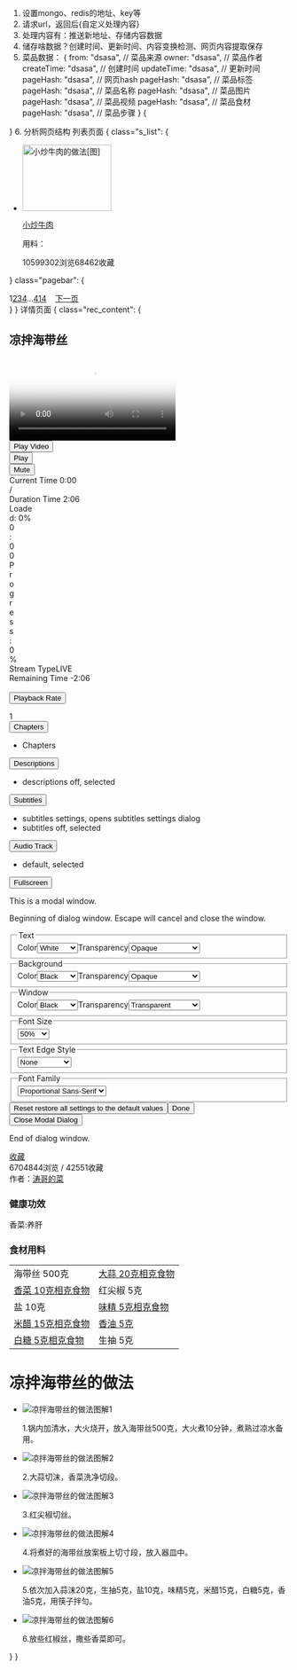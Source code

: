 1. 设置mongo、redis的地址、key等
2. 请求url，返回后{自定义处理内容}
3. 处理内容有：推送新地址、存储内容数据
4. 储存啥数据？创建时间、更新时间、内容变换检测、网页内容提取保存
5. 菜品数据：
{
    from: "dsasa", // 菜品来源
    owner: "dsasa", // 菜品作者
    createTime: "dsasa", // 创建时间
    updateTime: "dsasa", // 更新时间
    pageHash: "dsasa", // 网页hash
    pageHash: "dsasa", // 菜品标签
    pageHash: "dsasa", // 菜品名称
    pageHash: "dsasa", // 菜品图片
    pageHash: "dsasa", // 菜品视频
    pageHash: "dsasa", // 菜品食材
    pageHash: "dsasa", // 菜品步骤
}
{

}
6. 分析网页结构
列表页面
{
    class="s_list": {
        <ul>
        <li><a class="pic videoIcon_160" title="小炒牛肉" href="https://www.xiangha.com/caipu/78602371.html" target="_blank"><img alt="小炒牛肉的做法[图]" src="https://s3.cdn.xiangha.com/videoImg/201510/1313/561c9a314c8bb.jpg/MjUweDI1MA.webp" height="120" width="160"></a><div class="ins"><p class="name kw"><a title="小炒牛肉" href="https://www.xiangha.com/caipu/78602371.html" target="_blank">小炒牛肉</a><span class="good"></span></p><p class="info">用料：</p><p class="info"><span>10599302浏览</span>68462收藏</p></div><div class="score"></div></li>
        </ul>
    }
    class="pagebar": {
<div class="pagebar"><span class="cur">1</span><a href="https://www.xiangha.com/caipu/z-jiachangcai/hot-2/">2</a><a href="https://www.xiangha.com/caipu/z-jiachangcai/hot-3/">3</a><a href="https://www.xiangha.com/caipu/z-jiachangcai/hot-4/">4</a><span class="dottedpage2">...</span><a href="https://www.xiangha.com/caipu/z-jiachangcai/hot-414/">414</a> &nbsp;&nbsp; <a href="https://www.xiangha.com/caipu/z-jiachangcai/hot-2/" class="nextpage">下一页</a><div class="bottom_act"></div></div>
    }
}
详情页面
{
    class="rec_content": {
<div class="rec_content"><h2 class="dish-title">凉拌海带丝</h2><div class="rec_pic"><div class="pic"><div tabindex="-1" preload="preload" class="video-js vjs-default-skin vjs-big-play-centered vjs-paused xhPlayer-dimensions vjs-controls-enabled vjs-workinghover vjs-v6 vjs-user-inactive" poster="https://s3.cdn.xiangha.com/videoImg/201508/2722/55df165f2fa58.JPG/NjAwX2MyXzQwMA.webp" id="xhPlayer" lang="zh-cn" role="region" aria-label="Video Player"><video id="xhPlayer_html5_api" poster="https://s3.cdn.xiangha.com/videoImg/201508/2722/55df165f2fa58.JPG/NjAwX2MyXzQwMA.webp" class="vjs-tech" preload="preload" tabindex="-1" src="blob:https://www.xiangha.com/a81f08ee-9a33-4a5e-950d-fc950982381d"><source src="https://v4.cdn.xiangha.com/video/caipu/201705/1115/y_rt2/59141689464b4/eGg0ODBw.m3u8?v=1.1&amp;sign=03d19752664d74257196f086b9b79203&amp;t=5d269f42" type="application/x-mpegURL"></video><div class="vjs-poster" tabindex="-1" aria-disabled="false" style="background-image: url(&quot;https://s3.cdn.xiangha.com/videoImg/201508/2722/55df165f2fa58.JPG/NjAwX2MyXzQwMA.webp&quot;);"></div><div class="vjs-text-track-display" aria-live="off" aria-atomic="true"></div><div class="vjs-loading-spinner" dir="ltr"></div><button class="vjs-big-play-button" type="button" aria-live="polite" title="Play Video" aria-disabled="false"><span aria-hidden="true" class="vjs-icon-placeholder"></span><span class="vjs-control-text">Play Video</span></button><div class="vjs-control-bar" dir="ltr" role="group"><button class="vjs-play-control vjs-control vjs-button" type="button" aria-live="polite" title="Play" aria-disabled="false"><span aria-hidden="true" class="vjs-icon-placeholder"></span><span class="vjs-control-text">Play</span></button><div class="vjs-volume-panel vjs-control vjs-volume-panel-horizontal"><button class="vjs-mute-control vjs-control vjs-button vjs-vol-3" type="button" aria-live="polite" title="Mute" aria-disabled="false"><span aria-hidden="true" class="vjs-icon-placeholder"></span><span class="vjs-control-text">Mute</span></button><div class="vjs-volume-control vjs-control vjs-volume-horizontal"><div tabindex="0" class="vjs-volume-bar vjs-slider-bar vjs-slider vjs-slider-horizontal" role="slider" aria-valuenow="100" aria-valuemin="0" aria-valuemax="100" aria-label="Volume Level" aria-live="polite" aria-valuetext="100%"><div class="vjs-volume-level"><span class="vjs-control-text"></span></div></div></div></div><div class="vjs-current-time vjs-time-control vjs-control"><div class="vjs-current-time-display" aria-live="off"><span class="vjs-control-text">Current Time</span> 0:00</div></div><div class="vjs-time-control vjs-time-divider"><div><span>/</span></div></div><div class="vjs-duration vjs-time-control vjs-control"><div class="vjs-duration-display" aria-live="off"><span class="vjs-control-text">Duration Time</span> 2:06</div></div><div class="vjs-progress-control vjs-control"><div tabindex="0" class="vjs-progress-holder vjs-slider vjs-slider-horizontal" role="slider" aria-valuenow="0.00" aria-valuemin="0" aria-valuemax="100" aria-label="Progress Bar" aria-valuetext="0:00 of 0:00"><div class="vjs-load-progress" style="width: 8.61414%;"><span class="vjs-control-text"><span>Loaded</span>: 0%</span><div style="left: 0.609735%; width: 99.3903%;"></div></div><div class="vjs-mouse-display"><div class="vjs-time-tooltip"></div></div><div class="vjs-play-progress vjs-slider-bar" style="width: 0%;"><div class="vjs-time-tooltip">0:00</div><span class="vjs-control-text"><span>Progress</span>: 0%</span></div></div></div><div class="vjs-live-control vjs-control vjs-hidden"><div class="vjs-live-display" aria-live="off"><span class="vjs-control-text">Stream Type</span>LIVE</div></div><div class="vjs-remaining-time vjs-time-control vjs-control"><div class="vjs-remaining-time-display" aria-live="off"><span class="vjs-control-text">Remaining Time</span> -2:06</div></div><div class="vjs-custom-control-spacer vjs-spacer ">&nbsp;</div><div class="vjs-playback-rate vjs-menu-button vjs-menu-button-popup vjs-control vjs-button vjs-hidden"><button class="vjs-playback-rate vjs-menu-button vjs-menu-button-popup vjs-button" type="button" aria-live="polite" aria-disabled="false" title="Playback Rate" aria-haspopup="true" aria-expanded="false"><span aria-hidden="true" class="vjs-icon-placeholder"></span><span class="vjs-control-text">Playback Rate</span></button><div class="vjs-menu"><ul class="vjs-menu-content" role="menu"></ul></div><div class="vjs-playback-rate-value">1</div></div><div class="vjs-chapters-button vjs-menu-button vjs-menu-button-popup vjs-control vjs-button vjs-hidden"><button class="vjs-chapters-button vjs-menu-button vjs-menu-button-popup vjs-button" type="button" aria-live="polite" aria-disabled="false" title="Chapters" aria-haspopup="true" aria-expanded="false"><span aria-hidden="true" class="vjs-icon-placeholder"></span><span class="vjs-control-text">Chapters</span></button><div class="vjs-menu"><ul class="vjs-menu-content" role="menu"><li class="vjs-menu-title" tabindex="-1">Chapters</li></ul></div></div><div class="vjs-descriptions-button vjs-menu-button vjs-menu-button-popup vjs-control vjs-button vjs-hidden"><button class="vjs-descriptions-button vjs-menu-button vjs-menu-button-popup vjs-button" type="button" aria-live="polite" aria-disabled="false" title="Descriptions" aria-haspopup="true" aria-expanded="false"><span aria-hidden="true" class="vjs-icon-placeholder"></span><span class="vjs-control-text">Descriptions</span></button><div class="vjs-menu"><ul class="vjs-menu-content" role="menu"><li class="vjs-menu-item vjs-selected" tabindex="-1" role="menuitemcheckbox" aria-live="polite" aria-disabled="false" aria-checked="true"><span class="vjs-menu-item-text">descriptions off</span><span class="vjs-control-text">, selected</span></li></ul></div></div><div class="vjs-subs-caps-button vjs-menu-button vjs-menu-button-popup vjs-control vjs-button vjs-hidden"><button class="vjs-subs-caps-button vjs-menu-button vjs-menu-button-popup vjs-button" type="button" aria-live="polite" aria-disabled="false" title="Subtitles" aria-haspopup="true" aria-expanded="false"><span aria-hidden="true" class="vjs-icon-placeholder"></span><span class="vjs-control-text">Subtitles</span></button><div class="vjs-menu"><ul class="vjs-menu-content" role="menu"><li class="vjs-menu-item vjs-texttrack-settings" tabindex="-1" role="menuitem" aria-live="polite" aria-disabled="false"><span class="vjs-menu-item-text">subtitles settings</span><span class="vjs-control-text">, opens subtitles settings dialog</span></li><li class="vjs-menu-item vjs-selected" tabindex="-1" role="menuitemcheckbox" aria-live="polite" aria-disabled="false" aria-checked="true"><span class="vjs-menu-item-text">subtitles off</span><span class="vjs-control-text">, selected</span></li></ul></div></div><div class="vjs-audio-button vjs-menu-button vjs-menu-button-popup vjs-control vjs-button vjs-hidden"><button class="vjs-audio-button vjs-menu-button vjs-menu-button-popup vjs-button" type="button" aria-live="polite" aria-disabled="false" title="Audio Track" aria-haspopup="true" aria-expanded="false"><span aria-hidden="true" class="vjs-icon-placeholder"></span><span class="vjs-control-text">Audio Track</span></button><div class="vjs-menu"><ul class="vjs-menu-content" role="menu"><li class="vjs-menu-item vjs-selected" tabindex="-1" role="menuitemcheckbox" aria-live="polite" aria-disabled="false" aria-checked="true"><span class="vjs-menu-item-text">default</span><span class="vjs-control-text">, selected</span></li></ul></div></div><button class="vjs-fullscreen-control vjs-control vjs-button" type="button" aria-live="polite" title="Fullscreen" aria-disabled="false"><span aria-hidden="true" class="vjs-icon-placeholder"></span><span class="vjs-control-text">Fullscreen</span></button></div><div class="vjs-error-display vjs-modal-dialog vjs-hidden " tabindex="-1" aria-describedby="xhPlayer_component_360_description" aria-hidden="true" aria-label="Modal Window" role="dialog"><p class="vjs-modal-dialog-description vjs-control-text" id="xhPlayer_component_360_description">This is a modal window.</p><div class="vjs-modal-dialog-content" role="document"></div></div><div class="vjs-modal-dialog vjs-hidden  vjs-text-track-settings" tabindex="-1" aria-describedby="xhPlayer_component_366_description" aria-hidden="true" aria-label="Caption Settings Dialog" role="dialog"><p class="vjs-modal-dialog-description vjs-control-text" id="xhPlayer_component_366_description">Beginning of dialog window. Escape will cancel and close the window.</p><div class="vjs-modal-dialog-content" role="document"><div class="vjs-track-settings-colors"><fieldset class="vjs-fg-color vjs-track-setting"><legend id="captions-text-legend-xhPlayer_component_366">Text</legend><label id="captions-foreground-color-xhPlayer_component_366" class="vjs-label">Color</label><select aria-labelledby="captions-text-legend-xhPlayer_component_366 captions-foreground-color-xhPlayer_component_366"><option id="captions-foreground-color-xhPlayer_component_366-White" value="#FFF" aria-labelledby="captions-text-legend-xhPlayer_component_366 captions-foreground-color-xhPlayer_component_366 captions-foreground-color-xhPlayer_component_366-White">White</option><option id="captions-foreground-color-xhPlayer_component_366-Black" value="#000" aria-labelledby="captions-text-legend-xhPlayer_component_366 captions-foreground-color-xhPlayer_component_366 captions-foreground-color-xhPlayer_component_366-Black">Black</option><option id="captions-foreground-color-xhPlayer_component_366-Red" value="#F00" aria-labelledby="captions-text-legend-xhPlayer_component_366 captions-foreground-color-xhPlayer_component_366 captions-foreground-color-xhPlayer_component_366-Red">Red</option><option id="captions-foreground-color-xhPlayer_component_366-Green" value="#0F0" aria-labelledby="captions-text-legend-xhPlayer_component_366 captions-foreground-color-xhPlayer_component_366 captions-foreground-color-xhPlayer_component_366-Green">Green</option><option id="captions-foreground-color-xhPlayer_component_366-Blue" value="#00F" aria-labelledby="captions-text-legend-xhPlayer_component_366 captions-foreground-color-xhPlayer_component_366 captions-foreground-color-xhPlayer_component_366-Blue">Blue</option><option id="captions-foreground-color-xhPlayer_component_366-Yellow" value="#FF0" aria-labelledby="captions-text-legend-xhPlayer_component_366 captions-foreground-color-xhPlayer_component_366 captions-foreground-color-xhPlayer_component_366-Yellow">Yellow</option><option id="captions-foreground-color-xhPlayer_component_366-Magenta" value="#F0F" aria-labelledby="captions-text-legend-xhPlayer_component_366 captions-foreground-color-xhPlayer_component_366 captions-foreground-color-xhPlayer_component_366-Magenta">Magenta</option><option id="captions-foreground-color-xhPlayer_component_366-Cyan" value="#0FF" aria-labelledby="captions-text-legend-xhPlayer_component_366 captions-foreground-color-xhPlayer_component_366 captions-foreground-color-xhPlayer_component_366-Cyan">Cyan</option></select><span class="vjs-text-opacity vjs-opacity"><label id="captions-foreground-opacity-xhPlayer_component_366" class="vjs-label">Transparency</label><select aria-labelledby="captions-text-legend-xhPlayer_component_366 captions-foreground-opacity-xhPlayer_component_366"><option id="captions-foreground-opacity-xhPlayer_component_366-Opaque" value="1" aria-labelledby="captions-text-legend-xhPlayer_component_366 captions-foreground-opacity-xhPlayer_component_366 captions-foreground-opacity-xhPlayer_component_366-Opaque">Opaque</option><option id="captions-foreground-opacity-xhPlayer_component_366-Semi-Transparent" value="0.5" aria-labelledby="captions-text-legend-xhPlayer_component_366 captions-foreground-opacity-xhPlayer_component_366 captions-foreground-opacity-xhPlayer_component_366-Semi-Transparent">Semi-Transparent</option></select></span></fieldset><fieldset class="vjs-bg-color vjs-track-setting"><legend id="captions-background-xhPlayer_component_366">Background</legend><label id="captions-background-color-xhPlayer_component_366" class="vjs-label">Color</label><select aria-labelledby="captions-background-xhPlayer_component_366 captions-background-color-xhPlayer_component_366"><option id="captions-background-color-xhPlayer_component_366-Black" value="#000" aria-labelledby="captions-background-xhPlayer_component_366 captions-background-color-xhPlayer_component_366 captions-background-color-xhPlayer_component_366-Black">Black</option><option id="captions-background-color-xhPlayer_component_366-White" value="#FFF" aria-labelledby="captions-background-xhPlayer_component_366 captions-background-color-xhPlayer_component_366 captions-background-color-xhPlayer_component_366-White">White</option><option id="captions-background-color-xhPlayer_component_366-Red" value="#F00" aria-labelledby="captions-background-xhPlayer_component_366 captions-background-color-xhPlayer_component_366 captions-background-color-xhPlayer_component_366-Red">Red</option><option id="captions-background-color-xhPlayer_component_366-Green" value="#0F0" aria-labelledby="captions-background-xhPlayer_component_366 captions-background-color-xhPlayer_component_366 captions-background-color-xhPlayer_component_366-Green">Green</option><option id="captions-background-color-xhPlayer_component_366-Blue" value="#00F" aria-labelledby="captions-background-xhPlayer_component_366 captions-background-color-xhPlayer_component_366 captions-background-color-xhPlayer_component_366-Blue">Blue</option><option id="captions-background-color-xhPlayer_component_366-Yellow" value="#FF0" aria-labelledby="captions-background-xhPlayer_component_366 captions-background-color-xhPlayer_component_366 captions-background-color-xhPlayer_component_366-Yellow">Yellow</option><option id="captions-background-color-xhPlayer_component_366-Magenta" value="#F0F" aria-labelledby="captions-background-xhPlayer_component_366 captions-background-color-xhPlayer_component_366 captions-background-color-xhPlayer_component_366-Magenta">Magenta</option><option id="captions-background-color-xhPlayer_component_366-Cyan" value="#0FF" aria-labelledby="captions-background-xhPlayer_component_366 captions-background-color-xhPlayer_component_366 captions-background-color-xhPlayer_component_366-Cyan">Cyan</option></select><span class="vjs-bg-opacity vjs-opacity"><label id="captions-background-opacity-xhPlayer_component_366" class="vjs-label">Transparency</label><select aria-labelledby="captions-background-xhPlayer_component_366 captions-background-opacity-xhPlayer_component_366"><option id="captions-background-opacity-xhPlayer_component_366-Opaque" value="1" aria-labelledby="captions-background-xhPlayer_component_366 captions-background-opacity-xhPlayer_component_366 captions-background-opacity-xhPlayer_component_366-Opaque">Opaque</option><option id="captions-background-opacity-xhPlayer_component_366-Semi-Transparent" value="0.5" aria-labelledby="captions-background-xhPlayer_component_366 captions-background-opacity-xhPlayer_component_366 captions-background-opacity-xhPlayer_component_366-Semi-Transparent">Semi-Transparent</option><option id="captions-background-opacity-xhPlayer_component_366-Transparent" value="0" aria-labelledby="captions-background-xhPlayer_component_366 captions-background-opacity-xhPlayer_component_366 captions-background-opacity-xhPlayer_component_366-Transparent">Transparent</option></select></span></fieldset><fieldset class="vjs-window-color vjs-track-setting"><legend id="captions-window-xhPlayer_component_366">Window</legend><label id="captions-window-color-xhPlayer_component_366" class="vjs-label">Color</label><select aria-labelledby="captions-window-xhPlayer_component_366 captions-window-color-xhPlayer_component_366"><option id="captions-window-color-xhPlayer_component_366-Black" value="#000" aria-labelledby="captions-window-xhPlayer_component_366 captions-window-color-xhPlayer_component_366 captions-window-color-xhPlayer_component_366-Black">Black</option><option id="captions-window-color-xhPlayer_component_366-White" value="#FFF" aria-labelledby="captions-window-xhPlayer_component_366 captions-window-color-xhPlayer_component_366 captions-window-color-xhPlayer_component_366-White">White</option><option id="captions-window-color-xhPlayer_component_366-Red" value="#F00" aria-labelledby="captions-window-xhPlayer_component_366 captions-window-color-xhPlayer_component_366 captions-window-color-xhPlayer_component_366-Red">Red</option><option id="captions-window-color-xhPlayer_component_366-Green" value="#0F0" aria-labelledby="captions-window-xhPlayer_component_366 captions-window-color-xhPlayer_component_366 captions-window-color-xhPlayer_component_366-Green">Green</option><option id="captions-window-color-xhPlayer_component_366-Blue" value="#00F" aria-labelledby="captions-window-xhPlayer_component_366 captions-window-color-xhPlayer_component_366 captions-window-color-xhPlayer_component_366-Blue">Blue</option><option id="captions-window-color-xhPlayer_component_366-Yellow" value="#FF0" aria-labelledby="captions-window-xhPlayer_component_366 captions-window-color-xhPlayer_component_366 captions-window-color-xhPlayer_component_366-Yellow">Yellow</option><option id="captions-window-color-xhPlayer_component_366-Magenta" value="#F0F" aria-labelledby="captions-window-xhPlayer_component_366 captions-window-color-xhPlayer_component_366 captions-window-color-xhPlayer_component_366-Magenta">Magenta</option><option id="captions-window-color-xhPlayer_component_366-Cyan" value="#0FF" aria-labelledby="captions-window-xhPlayer_component_366 captions-window-color-xhPlayer_component_366 captions-window-color-xhPlayer_component_366-Cyan">Cyan</option></select><span class="vjs-window-opacity vjs-opacity"><label id="captions-window-opacity-xhPlayer_component_366" class="vjs-label">Transparency</label><select aria-labelledby="captions-window-xhPlayer_component_366 captions-window-opacity-xhPlayer_component_366"><option id="captions-window-opacity-xhPlayer_component_366-Transparent" value="0" aria-labelledby="captions-window-xhPlayer_component_366 captions-window-opacity-xhPlayer_component_366 captions-window-opacity-xhPlayer_component_366-Transparent">Transparent</option><option id="captions-window-opacity-xhPlayer_component_366-Semi-Transparent" value="0.5" aria-labelledby="captions-window-xhPlayer_component_366 captions-window-opacity-xhPlayer_component_366 captions-window-opacity-xhPlayer_component_366-Semi-Transparent">Semi-Transparent</option><option id="captions-window-opacity-xhPlayer_component_366-Opaque" value="1" aria-labelledby="captions-window-xhPlayer_component_366 captions-window-opacity-xhPlayer_component_366 captions-window-opacity-xhPlayer_component_366-Opaque">Opaque</option></select></span></fieldset></div><div class="vjs-track-settings-font"><fieldset class="vjs-font-percent vjs-track-setting"><legend id="captions-font-size-xhPlayer_component_366" class="">Font Size</legend><select aria-labelledby=" captions-font-size-xhPlayer_component_366"><option id="captions-font-size-xhPlayer_component_366-50%" value="0.50" aria-labelledby=" captions-font-size-xhPlayer_component_366 captions-font-size-xhPlayer_component_366-50%">50%</option><option id="captions-font-size-xhPlayer_component_366-75%" value="0.75" aria-labelledby=" captions-font-size-xhPlayer_component_366 captions-font-size-xhPlayer_component_366-75%">75%</option><option id="captions-font-size-xhPlayer_component_366-100%" value="1.00" aria-labelledby=" captions-font-size-xhPlayer_component_366 captions-font-size-xhPlayer_component_366-100%">100%</option><option id="captions-font-size-xhPlayer_component_366-125%" value="1.25" aria-labelledby=" captions-font-size-xhPlayer_component_366 captions-font-size-xhPlayer_component_366-125%">125%</option><option id="captions-font-size-xhPlayer_component_366-150%" value="1.50" aria-labelledby=" captions-font-size-xhPlayer_component_366 captions-font-size-xhPlayer_component_366-150%">150%</option><option id="captions-font-size-xhPlayer_component_366-175%" value="1.75" aria-labelledby=" captions-font-size-xhPlayer_component_366 captions-font-size-xhPlayer_component_366-175%">175%</option><option id="captions-font-size-xhPlayer_component_366-200%" value="2.00" aria-labelledby=" captions-font-size-xhPlayer_component_366 captions-font-size-xhPlayer_component_366-200%">200%</option><option id="captions-font-size-xhPlayer_component_366-300%" value="3.00" aria-labelledby=" captions-font-size-xhPlayer_component_366 captions-font-size-xhPlayer_component_366-300%">300%</option><option id="captions-font-size-xhPlayer_component_366-400%" value="4.00" aria-labelledby=" captions-font-size-xhPlayer_component_366 captions-font-size-xhPlayer_component_366-400%">400%</option></select></fieldset><fieldset class="vjs-edge-style vjs-track-setting"><legend id="xhPlayer_component_366" class="">Text Edge Style</legend><select aria-labelledby=" xhPlayer_component_366"><option id="xhPlayer_component_366-None" value="none" aria-labelledby=" xhPlayer_component_366 xhPlayer_component_366-None">None</option><option id="xhPlayer_component_366-Raised" value="raised" aria-labelledby=" xhPlayer_component_366 xhPlayer_component_366-Raised">Raised</option><option id="xhPlayer_component_366-Depressed" value="depressed" aria-labelledby=" xhPlayer_component_366 xhPlayer_component_366-Depressed">Depressed</option><option id="xhPlayer_component_366-Uniform" value="uniform" aria-labelledby=" xhPlayer_component_366 xhPlayer_component_366-Uniform">Uniform</option><option id="xhPlayer_component_366-Dropshadow" value="dropshadow" aria-labelledby=" xhPlayer_component_366 xhPlayer_component_366-Dropshadow">Dropshadow</option></select></fieldset><fieldset class="vjs-font-family vjs-track-setting"><legend id="captions-font-family-xhPlayer_component_366" class="">Font Family</legend><select aria-labelledby=" captions-font-family-xhPlayer_component_366"><option id="captions-font-family-xhPlayer_component_366-Proportional Sans-Serif" value="proportionalSansSerif" aria-labelledby=" captions-font-family-xhPlayer_component_366 captions-font-family-xhPlayer_component_366-Proportional Sans-Serif">Proportional Sans-Serif</option><option id="captions-font-family-xhPlayer_component_366-Monospace Sans-Serif" value="monospaceSansSerif" aria-labelledby=" captions-font-family-xhPlayer_component_366 captions-font-family-xhPlayer_component_366-Monospace Sans-Serif">Monospace Sans-Serif</option><option id="captions-font-family-xhPlayer_component_366-Proportional Serif" value="proportionalSerif" aria-labelledby=" captions-font-family-xhPlayer_component_366 captions-font-family-xhPlayer_component_366-Proportional Serif">Proportional Serif</option><option id="captions-font-family-xhPlayer_component_366-Monospace Serif" value="monospaceSerif" aria-labelledby=" captions-font-family-xhPlayer_component_366 captions-font-family-xhPlayer_component_366-Monospace Serif">Monospace Serif</option><option id="captions-font-family-xhPlayer_component_366-Casual" value="casual" aria-labelledby=" captions-font-family-xhPlayer_component_366 captions-font-family-xhPlayer_component_366-Casual">Casual</option><option id="captions-font-family-xhPlayer_component_366-Script" value="script" aria-labelledby=" captions-font-family-xhPlayer_component_366 captions-font-family-xhPlayer_component_366-Script">Script</option><option id="captions-font-family-xhPlayer_component_366-Small Caps" value="small-caps" aria-labelledby=" captions-font-family-xhPlayer_component_366 captions-font-family-xhPlayer_component_366-Small Caps">Small Caps</option></select></fieldset></div><div class="vjs-track-settings-controls"><button class="vjs-default-button" title="restore all settings to the default values">Reset<span class="vjs-control-text"> restore all settings to the default values</span></button><button class="vjs-done-button">Done</button></div></div><button class="vjs-close-button vjs-control vjs-button" type="button" aria-live="polite" aria-disabled="false" title="Close Modal Dialog"><span aria-hidden="true" class="vjs-icon-placeholder"></span><span class="vjs-control-text">Close Modal Dialog</span></button><p class="vjs-control-text">End of dialog window.</p></div></div><span class="good"></span></div></div><div class="rec_social clearfix"><div class="rec_oper"><div class="save"><a class="j_btn_favorite btn" href="javascript:;" title="收藏" rel="nofllow" onclick="_czc.push(['_trackEvent','pc','菜谱收藏','菜谱详情']);"><em></em>收藏</a><div class="tips hide"><span></span></div></div></div><div class="info"> 6704844浏览<span>&nbsp;/&nbsp;<span id="j_show_favorite">42551</span>收藏</span></div><div class="x_share fl"><div class="bdsharebuttonbox bdshare-button-style0-16" data-bd-bind="1562810387194"><a href="#" class="bds_weixin" data-cmd="weixin" title="分享到微信"></a><a href="#" class="bds_qzone" data-cmd="qzone" title="分享到QQ空间"></a><a href="#" class="bds_tsina" data-cmd="tsina" title="分享到新浪微博"></a><a href="#" class="bds_sqq" data-cmd="sqq" title="分享到腾讯微博"></a><a href="#" class="bds_more" data-cmd="more"></a></div></div></div><div class="rec_act"></div><div class="dish_author">作者：<a href="https://www.xiangha.com/i/3149045927" title="涛哥的菜的作者" target="_blank" rel="nofollow">涛哥的菜</a></div><div class="rec_hea"><h3>健康功效</h3><p> 香菜:养肝<br></p></div><div class="rec_ing"><h3 class="step_tit">食材用料</h3><table width="100%" border="0" cellpadding="0" cellspacing="0"><tbody><tr><td width="50%"><div class="cell"> 海带丝 <present name="burden.content"><span>500克</span></present></div></td><td width="50%"><div class="cell"><a class="link" title="大蒜的功效与作用" href="https://www.xiangha.com/shicai/%E5%A4%A7%E8%92%9C" target="_blank">大蒜 <present name="burden.content"><span>20克</span></present></a><a class="tips" target="_blank" title="大蒜不能和什么一起吃" href="https://www.xiangha.com/xiangke/39960">相克食物</a></div></td></tr><tr><td width="50%"><div class="cell"><a class="link" title="香菜的功效与作用" href="https://www.xiangha.com/shicai/%E9%A6%99%E8%8F%9C" target="_blank">香菜 <present name="burden.content"><span>10克</span></present></a><a class="tips" target="_blank" title="香菜不能和什么一起吃" href="https://www.xiangha.com/xiangke/206">相克食物</a></div></td><td width="50%"><div class="cell"> 红尖椒 <present name="burden.content"><span>5克</span></present></div></td></tr><tr><td width="50%"><div class="cell"> 盐 <present name="burden.content"><span>10克</span></present></div></td><td width="50%"><div class="cell"><a class="link" title="味精的功效与作用" href="https://www.xiangha.com/shicai/%E5%91%B3%E7%B2%BE" target="_blank">味精 <present name="burden.content"><span>5克</span></present></a><a class="tips" target="_blank" title="味精不能和什么一起吃" href="https://www.xiangha.com/xiangke/38700">相克食物</a></div></td></tr><tr><td width="50%"><div class="cell"><a class="link" title="米醋的功效与作用" href="https://www.xiangha.com/shicai/%E9%86%8B" target="_blank">米醋 <present name="burden.content"><span>15克</span></present></a><a class="tips" target="_blank" title="米醋不能和什么一起吃" href="https://www.xiangha.com/xiangke/38814">相克食物</a></div></td><td width="50%"><div class="cell"><a class="link" title="香油的功效与作用" href="https://www.xiangha.com/shicai/%E8%8A%9D%E9%BA%BB%E6%B2%B9" target="_blank">香油 <present name="burden.content"><span>5克</span></present></a></div></td></tr><tr><td width="50%"><div class="cell"><a class="link" title="白糖的功效与作用" href="https://www.xiangha.com/shicai/%E7%99%BD%E7%B3%96" target="_blank">白糖 <present name="burden.content"><span>5克</span></present></a><a class="tips" target="_blank" title="白糖不能和什么一起吃" href="https://www.xiangha.com/xiangke/38804">相克食物</a></div></td><td width="50%"><div class="cell"> 生抽 <present name="burden.content"><span>5克</span></present></div></td></tr></tbody></table></div><div class="step_con"><h1 class="dish-step-title">凉拌海带丝的做法</h1><ul class="clearfix" id="CookbookMake"><li id="make1" class="list2"><img alt="凉拌海带丝的做法图解1" data-src="https://s3.cdn.xiangha.com/caipu/201509/1313/131346231633.jpg/MjUwX2MyOjEvM15yYjI6MS84XzE4MA.webp" src="https://s3.cdn.xiangha.com/caipu/201509/1313/131346231633.jpg/MjUwX2MyOjEvM15yYjI6MS84XzE4MA.webp" style="display: block;"><p><span class="index">1.</span>锅内加清水，大火烧开，放入海带丝500克，大火煮10分钟，煮熟过凉水备用。</p></li><li id="make2" class="list2"><img alt="凉拌海带丝的做法图解2" data-src="https://s3.cdn.xiangha.com/caipu/201508/2818/28180933305.jpg/MjUwX2MyOjEvM15yYjI6MS84XzE4MA.webp" src="https://s3.cdn.xiangha.com/caipu/201508/2818/28180933305.jpg/MjUwX2MyOjEvM15yYjI6MS84XzE4MA.webp" style="display: block;"><p><span class="index">2.</span>大蒜切沫，香菜洗净切段。</p></li><li id="make3" class="list2"><img alt="凉拌海带丝的做法图解3" data-src="https://s3.cdn.xiangha.com/caipu/201508/2818/281809335608.jpg/MjUwX2MyOjEvM15yYjI6MS84XzE4MA.webp" src="https://s3.cdn.xiangha.com/caipu/201508/2818/281809335608.jpg/MjUwX2MyOjEvM15yYjI6MS84XzE4MA.webp" style="display: block;"><p><span class="index">3.</span>红尖椒切丝。</p></li><li id="make4" class="list2"><img alt="凉拌海带丝的做法图解4" data-src="https://s3.cdn.xiangha.com/caipu/201509/1313/131346237144.jpg/MjUwX2MyOjEvM15yYjI6MS84XzE4MA.webp" src="https://s3.cdn.xiangha.com/caipu/201509/1313/131346237144.jpg/MjUwX2MyOjEvM15yYjI6MS84XzE4MA.webp" style="display: block;"><p><span class="index">4.</span>将煮好的海带丝放案板上切寸段，放入器皿中。</p></li><li id="make5" class="list2"><img alt="凉拌海带丝的做法图解5" data-src="https://s3.cdn.xiangha.com/caipu/201509/1313/131346244630.jpg/MjUwX2MyOjEvM15yYjI6MS84XzE4MA.webp" src="https://s3.cdn.xiangha.com/caipu/201509/1313/131346244630.jpg/MjUwX2MyOjEvM15yYjI6MS84XzE4MA.webp" style="display: block;"><p><span class="index">5.</span>依次加入蒜沫20克，生抽5克，盐10克，味精5克，米醋15克，白糖5克，香油5克，用筷子拌匀。</p></li><li id="make6" class="list2"><img alt="凉拌海带丝的做法图解6" data-src="https://s3.cdn.xiangha.com/caipu/201508/2818/281809356337.jpg/MjUwX2MyOjEvM15yYjI6MS84XzE4MA.webp" src="https://s3.cdn.xiangha.com/caipu/201508/2818/281809356337.jpg/MjUwX2MyOjEvM15yYjI6MS84XzE4MA.webp" style="display: block;"><p><span class="index">6.</span>放些红椒丝，撒些香菜即可。</p></li></ul></div></div>
    }
}
